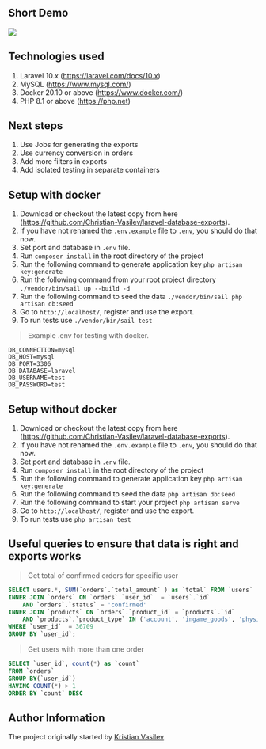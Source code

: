 ## Short Demo

![](https://i.imgur.com/IjehXh8.gif)

## Technologies used
1. Laravel 10.x (https://laravel.com/docs/10.x)
2. MySQL (https://www.mysql.com/)
3. Docker 20.10 or above (https://www.docker.com/)
4. PHP 8.1 or above (https://php.net)

## Next steps
1. Use Jobs for generating the exports
2. Use currency conversion in orders
3. Add more filters in exports
4. Add isolated testing in separate containers

## Setup with docker

1. Download or checkout the latest copy from here (https://github.com/Christian-Vasilev/laravel-database-exports).
2. If you have not renamed the `.env.example` file to `.env`, you should do that now.
3. Set port and database in `.env` file.
4. Run `composer install` in the root directory of the project
5. Run the following command to generate application key `php artisan key:generate`
6. Run the following command from your root project directory `./vendor/bin/sail up --build -d`
7. Run the following command to seed the data `./vendor/bin/sail php artisan db:seed`
8. Go to `http://localhost/`, register and use the export.
9. To run tests use `./vendor/bin/sail test`

> Example .env for testing with docker.

```env
DB_CONNECTION=mysql
DB_HOST=mysql
DB_PORT=3306
DB_DATABASE=laravel
DB_USERNAME=test
DB_PASSWORD=test
```

## Setup without docker

1. Download or checkout the latest copy from here (https://github.com/Christian-Vasilev/laravel-database-exports).
2. If you have not renamed the `.env.example` file to `.env`, you should do that now.
3. Set port and database in `.env` file.
4. Run `composer install` in the root directory of the project
5. Run the following command to generate application key `php artisan key:generate`
6. Run the following command to seed the data `php artisan db:seed`
7. Run the following command to start your project `php artisan serve`
8. Go to `http://localhost/`, register and use the export.
9. To run tests use `php artisan test`


## Useful queries to ensure that data is right and exports works

> Get total of confirmed orders for specific user

```sql
SELECT users.*, SUM(`orders`.`total_amount` ) as `total` FROM `users`
INNER JOIN `orders` ON `orders`.`user_id`  = `users`.`id`
    AND `orders`.`status` = 'confirmed'
INNER JOIN `products` ON `orders`.`product_id` = `products`.`id`
    AND `products`.`product_type` IN ('account', 'ingame_goods', 'physical_goods')
WHERE `user_id`  = 36709
GROUP BY `user_id`;
```

> Get users with more than one order
```sql
SELECT `user_id`, count(*) as `count`
FROM `orders`
GROUP BY(`user_id`)
HAVING COUNT(*) > 1
ORDER BY `count` DESC
```

## Author Information
The project originally started by [Kristian Vasilev](https://github.com/Christian-Vasilev)
